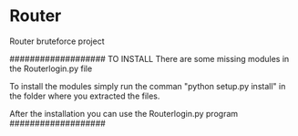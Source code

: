 # Router
Router bruteforce project

###################
TO INSTALL 
There are some missing modules in the Routerlogin.py file

To install the modules simply run the comman "python setup.py install" in the folder where you extracted the files.

After the installation you can use the Routerlogin.py program
###################

